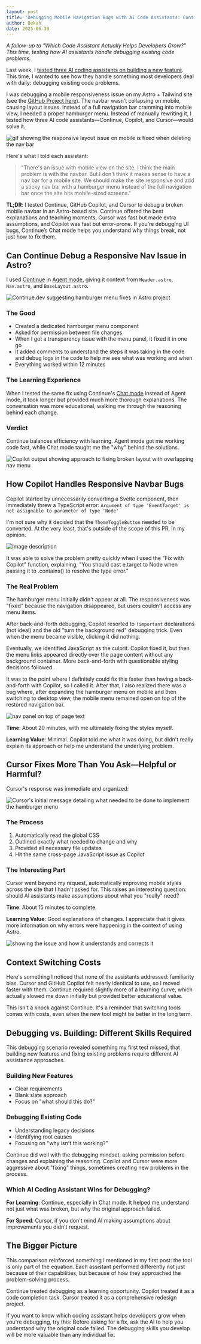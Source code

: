 ```yaml
---
layout: post
title: "Debugging Mobile Navigation Bugs with AI Code Assistants: Continue vs Copilot vs Cursor"
author: Bekah
date: 2025-06-30
---
```


*A follow-up to "Which Code Assistant Actually Helps Developers Grow?" This time, testing how AI assistants handle debugging existing code problems.*

Last week, I [tested three AI coding assistants on building a new feature](https://bekahhw.com/Which-Code-Assistant-Helps-Developers-Grow). This time, I wanted to see how they handle something most developers deal with daily: debugging existing code problems.

I was debugging a mobile responsiveness issue on my Astro + Tailwind site (see the [GitHub Project here](https://github.com/BekahHW/siblings-write/)). The navbar wasn’t collapsing on mobile, causing layout issues. Instead of a full navigation bar cramming into mobile view, I needed a proper hamburger menu. Instead of manually rewriting it, I tested how three AI code assistants—Continue, Copilot, and Cursor—would solve it.


![gif showing the responsive layout issue on mobile is fixed when deleting the nav bar](https://dev-to-uploads.s3.amazonaws.com/uploads/articles/240b8dcxjht9ly0hg9v1.gif)


Here's what I told each assistant:

> "There's an issue with mobile view on the site. I think the main problem is with the navbar. But I don't think it makes sense to have a nav bar for a mobile site. We should make the site responsive and add a sticky nav bar with a hamburger menu instead of the full navigation bar once the site hits mobile-sized screens."

**TL;DR**: I tested Continue, GitHub Copilot, and Cursor to debug a broken mobile navbar in an Astro-based site. Continue offered the best explanations and teaching moments, Cursor was fast but made extra assumptions, and Copilot was fast but error-prone. If you’re debugging UI bugs, Continue’s Chat mode helps you understand why things break, not just how to fix them.

## Can Continue Debug a Responsive Nav Issue in Astro? 

I used [Continue](https://continue.dev/) in [Agent mode](https://docs.continue.dev/agent/how-to-use-it), giving it context from `Header.astro`, `Nav.astro`, and `BaseLayout.astro`.

![Continue.dev suggesting hamburger menu fixes in Astro project](https://dev-to-uploads.s3.amazonaws.com/uploads/articles/bg21110n6vfs19es00l5.png)

### The Good

- Created a dedicated hamburger menu component
- Asked for permission between file changes
- When I got a transparency issue with the menu panel, it fixed it in one go
- It added comments to understand the steps it was taking in the code and debug logs in the code to help me see what was working and when
- Everything worked within 12 minutes

### The Learning Experience 

When I tested the same fix using Continue's [Chat mode](https://docs.continue.dev/chat/how-to-use-it) instead of Agent mode, it took longer but provided much more thorough explanations. The conversation was more educational, walking me through the reasoning behind each change.

### Verdict

Continue balances efficiency with learning. Agent mode got me working code fast, while Chat mode taught me the "why" behind the solutions.
 
![Copilot output showing approach to fixing broken layout with overlapping nav menu](https://dev-to-uploads.s3.amazonaws.com/uploads/articles/9ss3rdoqhm59mkjjqxbl.png)

## How Copilot Handles Responsive Navbar Bugs

Copilot started by unnecessarily converting a Svelte component, then immediately threw a TypeScript error:
`Argument of type 'EventTarget' is not assignable to parameter of type 'Node'`

I'm not sure why it decided that the `ThemeToggleButton` needed to be converted. At the very least, that's outside of the scope of this PR, in my opinion.

![Image description](https://dev-to-uploads.s3.amazonaws.com/uploads/articles/fi883ls0s34e83ux1zra.png)

It was able to solve the problem pretty quickly when I used the "Fix with Copilot" function, explaining, "You should cast e.target to Node when passing it to .contains() to resolve the type error."

### The Real Problem

The hamburger menu initially didn't appear at all. The responsiveness was "fixed" because the navigation disappeared, but users couldn't access any menu items.

After back-and-forth debugging, Copilot resorted to `!important` declarations (not ideal) and the old "turn the background red" debugging trick. Even when the menu became visible, clicking it did nothing.

Eventually, we identified JavaScript as the culprit. Copilot fixed it, but then the menu links appeared directly over the page content without any background container. More back-and-forth with questionable styling decisions followed.

It was to the point where I definitely could fix this faster than having a back-and-forth with Copilot, so I called it. After that, I also realized there was a bug where, after expanding the hamburger menu on mobile and then switching to desktop view, the mobile menu remained open on top of the restored navigation bar.

![nav panel on top of page text](https://dev-to-uploads.s3.amazonaws.com/uploads/articles/tvvd7pmfl9gm2usc0k1w.png)

**Time**: About 20 minutes, with me ultimately fixing the styles myself.

**Learning Value**: Minimal. Copilot told me what it was doing, but didn't really explain its approach or help me understand the underlying problem.

## Cursor Fixes More Than You Ask—Helpful or Harmful?

Cursor's response was immediate and organized:

![Cursor's initial message detailing what needed to be done to implement the hamburger menu](https://dev-to-uploads.s3.amazonaws.com/uploads/articles/7vx5vt6fdw9b2utz4gre.png)

### The Process

1. Automatically read the global CSS
2. Outlined exactly what needed to change and why
3. Provided all necessary file updates
4. Hit the same cross-page JavaScript issue as Copilot

### The Interesting Part

Cursor went beyond my request, automatically improving mobile styles across the site that I hadn't asked for. This raises an interesting question: should AI assistants make assumptions about what you "really" need?

**Time**: About 15 minutes to complete.

**Learning Value**: Good explanations of changes. I appreciate that it gives more information on why errors were happening in the context of using Astro.

![showing the issue and how it understands and corrects it](https://dev-to-uploads.s3.amazonaws.com/uploads/articles/vsk81fkbeau7jkmdtafh.png)

## Context Switching Costs

Here's something I noticed that none of the assistants addressed: familiarity bias. Cursor and GitHub Copilot felt nearly identical to use, so I moved faster with them. Continue required slightly more of a learning curve, which actually slowed me down initially but provided better educational value.

This isn't a knock against Continue. It's a reminder that switching tools comes with costs, even when the new tool might be better in the long term.

## Debugging vs. Building: Different Skills Required

This debugging scenario revealed something my first test missed, that building new features and fixing existing problems require different AI assistance approaches.

### Building New Features

- Clear requirements
- Blank slate approach
- Focus on "what should this do?"

### Debugging Existing Code

- Understanding legacy decisions
- Identifying root causes
- Focusing on "why isn't this working?"

Continue did well with the debugging mindset, asking permission before changes and explaining the reasoning. Copilot and Cursor were more aggressive about "fixing" things, sometimes creating new problems in the process.

### Which AI Coding Assistant Wins for Debugging?

**For Learning**: Continue, especially in Chat mode. It helped me understand not just what was broken, but why the original approach failed.

**For Speed**: Cursor, if you don't mind AI making assumptions about improvements you didn't request.

## The Bigger Picture

This comparison reinforced something I mentioned in my first post: the tool is only part of the equation. Each assistant performed differently not just because of their capabilities, but because of how they approached the problem-solving process.

Continue treated debugging as a learning opportunity. Copilot treated it as a code completion task. Cursor treated it as a comprehensive redesign project.

If you want to know which coding assistant helps developers grow when you're debugging, try this: Before asking for a fix, ask the AI to help you understand why the original code failed. The debugging skills you develop will be more valuable than any individual fix.






